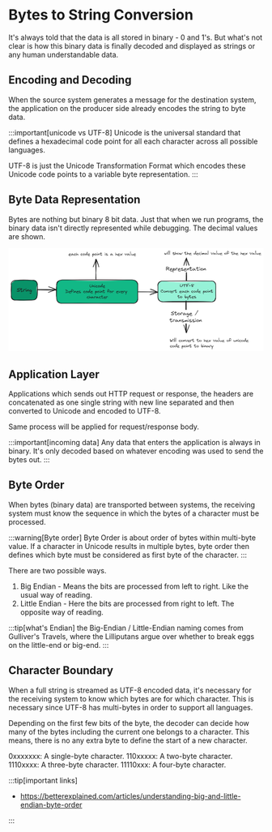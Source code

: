 # Bytes to String Conversion

It's always told that the data is all stored in binary - 0 and 1's.
But what's not clear is how this binary data is finally decoded and displayed as strings or any human understandable data.

## Encoding and Decoding

When the source system generates a message for the destination system,
the application on the producer side already encodes the string to byte data.

:::important[unicode vs UTF-8]
Unicode is the universal standard that defines a hexadecimal code point for all each character across all possible languages.

UTF-8 is just the Unicode Transformation Format which encodes these Unicode code points to a variable byte representation.
:::

## Byte Data Representation

Bytes are nothing but binary 8 bit data.
Just that when we run programs, the binary data isn't directly represented while debugging.
The decimal values are shown.

![Bytes to String](../../static/img/bytes-to-string.excalidraw.png)

## Application Layer

Applications which sends out HTTP request or response,
the headers are concatenated as one single string with new line separated and
then converted to Unicode and encoded to UTF-8.

Same process will be applied for request/response body.

:::important[incoming data]
Any data that enters the application is always in binary.
It's only decoded based on whatever encoding was used to send the bytes out.
:::

## Byte Order

When bytes (binary data) are transported between systems,
the receiving system must know the sequence in which the bytes of a character must be processed.

:::warning[Byte order]
Byte Order is about order of bytes within multi-byte value.
If a character in Unicode results in multiple bytes,
byte order then defines which byte must be considered as first byte of the character.
:::

There are two possible ways.

1. Big Endian - Means the bits are processed from left to right. Like the usual way of reading.
2. Little Endian - Here the bits are processed from right to left. The opposite way of reading.

:::tip[what's Endian]
the Big-Endian / Little-Endian naming comes from Gulliver's Travels,
where the Lilliputans argue over whether to break eggs on the little-end or big-end.
:::

## Character Boundary

When a full string is streamed as UTF-8 encoded data,
it's necessary for the receiving system to know which bytes are for which character.
This is necessary since UTF-8 has multi-bytes in order to support all languages.

Depending on the first few bits of the byte,
the decoder can decide how many of the bytes including the current one belongs to a character.
This means, there is no any extra byte to define the start of a new character.

0xxxxxxx: A single-byte character.
110xxxxx: A two-byte character.
1110xxxx: A three-byte character.
11110xxx: A four-byte character.

:::tip[important links]

-   https://betterexplained.com/articles/understanding-big-and-little-endian-byte-order

:::
